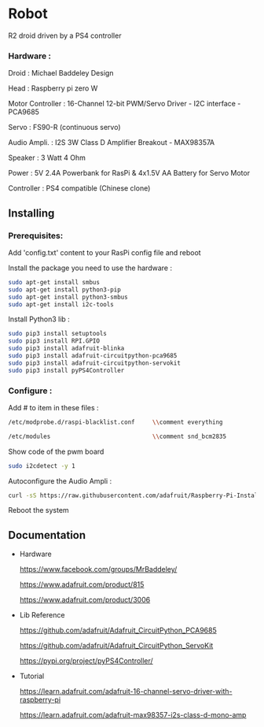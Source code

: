 # Robot
R2 droid driven by a PS4 controller

### Hardware :
Droid : Michael Baddeley Design

Head : Raspberry pi zero W

Motor Controller : 16-Channel 12-bit PWM/Servo Driver - I2C interface - PCA9685 

Servo : FS90-R (continuous servo)

Audio Ampli. : I2S 3W Class D Amplifier Breakout - MAX98357A

Speaker : 3 Watt 4 Ohm

Power : 5V 2.4A Powerbank for RasPi & 4x1.5V AA Battery for Servo Motor

Controller : PS4 compatible (Chinese clone)


## Installing

### Prerequisites:

Add 'config.txt' content to your RasPi config file and reboot

Install the package you need to use the hardware :

```bash
sudo apt-get install smbus
sudo apt-get install python3-pip
sudo apt-get install python3-smbus
sudo apt-get install i2c-tools
```

Install Python3 lib :

```bash
sudo pip3 install setuptools
sudo pip3 install RPI.GPIO
sudo pip3 install adafruit-blinka
sudo pip3 install adafruit-circuitpython-pca9685
sudo pip3 install adafruit-circuitpython-servokit
sudo pip3 install pyPS4Controller
```

### Configure :

Add # to item in these files :

```bash
/etc/modprobe.d/raspi-blacklist.conf     \\comment everything

/etc/modules                             \\comment snd_bcm2835
```

Show code of the pwm board
```bash
sudo i2cdetect -y 1
```

Autoconfigure the Audio Ampli :
```bash
curl -sS https://raw.githubusercontent.com/adafruit/Raspberry-Pi-Installer-Scripts/master/i2samp.sh | bash
```

Reboot the system


## Documentation

* Hardware

  https://www.facebook.com/groups/MrBaddeley/

  https://www.adafruit.com/product/815
  
  https://www.adafruit.com/product/3006
 
* Lib Reference

  https://github.com/adafruit/Adafruit_CircuitPython_PCA9685
  
  https://github.com/adafruit/Adafruit_CircuitPython_ServoKit
  
  https://pypi.org/project/pyPS4Controller/

* Tutorial

  https://learn.adafruit.com/adafruit-16-channel-servo-driver-with-raspberry-pi
  
  https://learn.adafruit.com/adafruit-max98357-i2s-class-d-mono-amp
